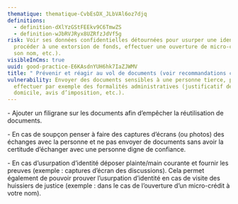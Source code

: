 ```yaml
---
thematique: thematique-CvbEsDX_JLbVAl6oz7djq
definitions:
  - definition-dXlYzGStFEEkv9C6TmwZS
  - definition-wJbRVJRyx8UZRfzJdVf5g
risk: Voir ses données confidentielles détournées pour usurper une identité,
  procéder à une extorsion de fonds, effectuer une ouverture de micro-crédit à
  son nom, etc.).
visibleInCms: true
uuid: good-practice-E6KAsdnYUH6hk7IaZJWMV
title: " Prévenir et réagir au vol de documents (voir recommandations ci-dessous)."
vulnerability: Envoyer des documents sensibles à une personne tierce, pour
  effectuer par exemple des formalités administratives (justificatif de
  domicile, avis d’imposition, etc.).
---
```

\- Ajouter un filigrane sur les documents afin d’empêcher la réutilisation de documents.

\- En cas de soupçon penser à faire des captures d’écrans (ou photos) des échanges avec la personne et ne pas envoyer de documents sans avoir la certitude d’échanger avec une personne digne de confiance.

\- En cas d’usurpation d’identité déposer plainte/main courante et fournir les preuves (exemple : captures d’écran des discussions). Cela permet également de pouvoir prouver l’usurpation d’identité en cas de visite des huissiers de justice (exemple : dans le cas de l’ouverture d’un micro-crédit à votre nom).